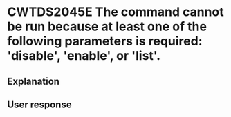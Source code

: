# CWTDS2045E The command cannot be run because at least one of the following parameters is required: 'disable', 'enable', or 'list'.

## Explanation

## User response